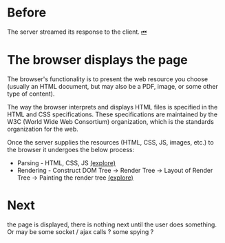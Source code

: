 # Before
The server streamed its response to the client. [⏮](../server/index.md)

# The browser displays the page

The browser's functionality is to present the web resource you choose (usually an HTML document, but may also be a PDF, image, or some other type of content).

The way the browser interprets and displays HTML files is specified in the HTML and CSS specifications. These specifications are maintained by the W3C (World Wide Web Consortium) organization, which is the standards organization for the web.

Once the server supplies the resources (HTML, CSS, JS, images, etc.) to the browser it undergoes the below process:

- Parsing - HTML, CSS, JS [(explore)](./parsing/index.md)
- Rendering - Construct DOM Tree → Render Tree → Layout of Render Tree → Painting the render tree [(explore)](./rendering/index.md)



# Next
the page is displayed, there is nothing next until the user does something. Or may be some socket / ajax calls ? some spying ?
